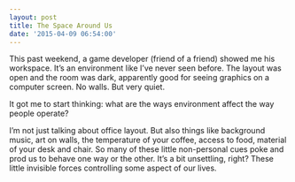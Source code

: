 ```yaml
---
layout: post
title: The Space Around Us
date: '2015-04-09 06:54:00'
---
```


This past weekend, a game developer (friend of a friend) showed me his workspace. It’s an environment like I’ve never seen before. The layout was open and the room was dark, apparently good for seeing graphics on a computer screen. No walls. But very quiet.

It got me to start thinking: what are the ways environment affect the way people operate?

I’m not just talking about office layout. But also things like background music, art on walls, the temperature of your coffee, access to food, material of your desk and chair. So many of these little non-personal cues poke and prod us to behave one way or the other. It’s a bit unsettling, right? These little invisible forces controlling some aspect of our lives.